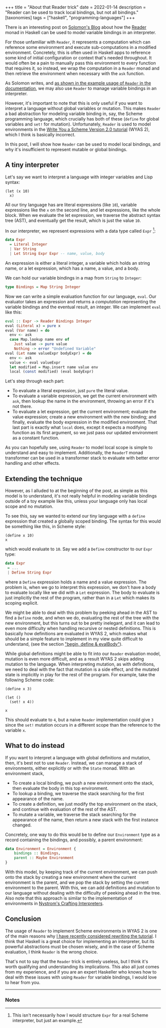 +++
title = "About that Reader trick"
date = 2022-01-14
description = "Reader can be used to track local bindings, but not all bindings."
[taxonomies]
tags = ["haskell", "programming-languages"]
+++

There is an interesting post on [Solomon's Blog](https://blog.cofree.coffee/2021-08-13-that-one-cool-reader-trick/) about how the [Reader](https://hackage.haskell.org/package/mtl-2.2.2/docs/Control-Monad-Reader.html) monad in Haskell can be used to model variable bindings in an interpreter.

For those unfamiliar with `Reader`, it represents a computation which can reference some environment and execute sub-computations in a modified environment. Concretely, this is often used in Haskell apps to reference some kind of initial configuration or context that's needed throughout. It would often be a pain to manually pass this environment to every function that requires it, so instead, we wrap the computation in a `Reader` monad and then retrieve the environment when necessary with the `ask` function.

As Solomon writes, and [as shown in the example usage of `Reader` in the documentation](https://hackage.haskell.org/package/mtl-2.2.2/docs/Control-Monad-Reader.html#g:4), we may also use `Reader` to manage variable bindings in an interpreter.

However, it's important to note that this is only useful if you want to interpret a language without global variables or mutation. This makes `Reader` a bad abstraction for modeling variable binding in, say, the Scheme programming language, which crucially has both of these (`define` for global variables and `set!` for mutation). Unfortunately, `Reader` is used to model environments in the [Write You a Scheme Version 2.0 tutorial](https://wespiser.com/writings/wyas/00_overview.html) (WYAS 2), which I think is basically incorrect.

In this post, I will show how `Reader` can be used to model local bindings, and why it's insufficient to represent mutable or global bindings.

## A tiny interpreter

Let's say we want to interpret a language with integer variables and Lisp syntax:

```rkt
(let (x 10)
  x)
```

All our tiny language has are literal expressions (like `10`), variable expressions like the `x` on the second line, and let expressions, like the whole block. When we evaluate the let expression, we traverse the abstract syntax tree (AST), and eventually get the result, which is just the value `10`.

In our interpreter, we represent expressions with a data type called `Expr` [^1]:

```hs
data Expr 
  = Literal Integer
  | Var String
  | Let String Expr Expr -- name, value, body
```

An expression is either a literal integer, a variable which holds an string name, or a let expression, which has a name, a value, and a body.

We can hold our variable bindings in a map from `String` to `Integer`:

```hs
type Bindings = Map String Integer
```

Now we can write a simple evaluation function for our language, `eval`. Our evaluator takes an expression and returns a *computation* representing the variable bindings and the eventual result, an integer. We can implement `eval` like this:

```hs
eval :: Expr -> Reader Bindings Integer
eval (Literal x) = pure x
eval (Var name) = do
  env <- ask
  case Map.lookup name env of
    Just value -> pure value
    Nothing -> error "Undefined Variable"
eval (Let name valueExpr bodyExpr) = do
  env <- ask
  value <- eval valueExpr
  let modified = Map.insert name value env
  local (const modified) (eval bodyExpr)
```

Let's step through each part:
- To evaluate a literal expression, just `pure` the literal value.
- To evaluate a variable expression, we get the current environment with `ask`, then lookup the name in the environment, throwing an error if it's not there.
- To evaluate a let expression, get the current environment; evaluate the value expression; create a new environment with the new binding; and finally, evaluate the body expression in the modified environment. That last part is exactly what `local` does, except it expects a modifying function as its first argument, so we just pass our updated environment as a constant function.

As you can hopefully see, using `Reader` to model local scope is simple to understand and easy to implement. Additionally, the `ReaderT` monad transformer can be used in a transformer stack to evaluate with better error handling and other effects.

## Extending the technique

However, as I alluded to at the beginning of the post, as simple as this model is to understand, it's not really helpful in modeling variable bindings outside of a toy example like this, unless your language only has local scope and no mutation. 

To see this, say we wanted to extend our tiny language with a `define` expression that created a globally scoped binding. The syntax for this would be something like this, in Scheme style:

```rkt
(define x 10)
x
```

which would evaluate to `10`. Say we add a `Define` constructor to our `Expr` type:

```hs
data Expr
 = ...
 | Define String Expr
```

where a `Define` expression holds a name and a value expression. The problem is, when we go to interpret this expression, we don't have a body to evaluate locally like we did with a `Let` expression. The body to evaluate is just implicitly the rest of the program, rather than in a `Let` which makes its scoping explicit. 

We might be able to deal with this problem by peeking ahead in the AST to find a `Define` node, and when we do, evaluating the rest of the tree with the new environment, but this turns out to be pretty inelegant, and it can lead to even more difficulty when handling recursive or nested definitions. This is basically how definitions are evaluated in WYAS 2, which makes what should be a simple feature to implement in my view quite difficult to understand, (see the section ["begin, define & evalBody"](https://wespiser.com/writings/wyas/03_evaluation.html)).

While global definitions might be able to fit into our `Reader` evaluation model, mutation is even more difficult, and as a result WYAS 2 skips adding mutation to the language. When interpreting mutation, as with definitions, we need to deal with the fact that mutation is a side effect, and the mutated state is implicitly in play for the rest of the program. For example, take the following Scheme code:

```rkt
(define x 3)

(let ()
  (set! x 4))

x
```

This should evaluate to `4`, but a naive `Reader` implementation could give `3` since the `set!` mutation occurs in a different scope than the reference to the variable `x`.

## What to do instead

If you want to interpret a language with global definitions and mutation, then, it's best not to use `Reader`. Instead, we can manage a stack of environments, either explicitly or with the `State` monad. With an environment stack,

- To create a local binding, we push a new environment onto the stack, then evaluate the body in this top environment. 
- To lookup a binding, we traverse the stack searching for the first appearance of the name.
- To create a definition, we just modify the top environment on the stack, and continue with evaluation of the rest of the AST.
- To mutate a variable, we traverse the stack searching for the appearance of the name, then return a new stack with the first instance changed.

Concretely, one way to do this would be to define our `Environment` type as a record containing the bindings, and possibly, a parent environment:

```hs
data Environment = Environment {   
    bindings :: Bindings,
    parent :: Maybe Environment
}
```

With this model, by keeping track of the current environment, we can push onto the stack by creating a new environment where the current environment is the parent, and we pop the stack by setting the current environment to the parent. With this, we can add definitions and mutation to our language without dealing with the difficulty of peeking ahead in the tree. Also note that this approach is similar to the implementation of environments in [Nystrom's Crafting Interpreters](https://craftinginterpreters.com/contents.html).

## Conclusion

The usage of `Reader` to implement Scheme environments in WYAS 2 is one of the main reasons why [I have recently considered rewriting the tutorial](https://twitter.com/micah_cantor/status/1478080626523783170?s=20). I think that Haskell is a great choice for implementing an interpreter, but its powerful abstractions must be chosen wisely, and in the case of Scheme evaluation, I think `Reader` is the wrong choice.

That's not to say that the `Reader` trick is entirely useless, but I think it's worth qualifying and understanding its implications. This also all just comes from my experience, and if you are an expert Haskeller who knows how to deal with these issues with using `Reader` for variable bindings, I would love to hear from you.

-----------

### Notes

[^1]: This isn't necessarily how I would structure `Expr` for a real Scheme interpreter, but just an example.